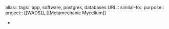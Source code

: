 alias::
tags:: app, software, postgres, databases
URL::
similar-to::
purpose::
project:: [[WADS]], [[Metamechanic Mycelium]]

-